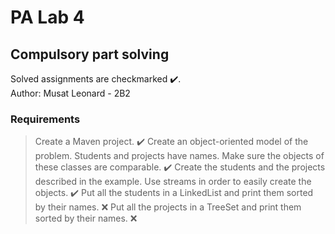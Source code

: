 # PA Lab 4
## Compulsory part solving 

Solved assignments are checkmarked ✔️.<br />
Author: Musat Leonard - 2B2

### Requirements

> Create a Maven project. ✔️
> Create an object-oriented model of the problem. Students and projects have names. Make sure the objects of these classes are comparable. ✔️
> Create the students and the projects described in the example. Use streams in order to easily create the objects. ✔️
> Put all the students in a LinkedList and print them sorted by their names. ❌
> Put all the projects in a TreeSet and print them sorted by their names. ❌
